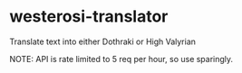# westerosi-translator

Translate text into either Dothraki or High Valyrian

NOTE: API is rate limited to 5 req per hour, so use sparingly.
